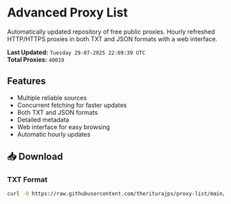 # Advanced Proxy List

Automatically updated repository of free public proxies. Hourly refreshed HTTP/HTTPS proxies in both TXT and JSON formats with a web interface.

**Last Updated:** `Tuesday 29-07-2025 22:09:39 UTC`  
**Total Proxies:** `40019`

## Features
- Multiple reliable sources
- Concurrent fetching for faster updates
- Both TXT and JSON formats
- Detailed metadata
- Web interface for easy browsing
- Automatic hourly updates

## 📥 Download

### TXT Format
```bash
curl -O https://raw.githubusercontent.com/theriturajps/proxy-list/main/proxies.txt